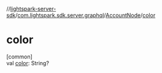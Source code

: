 //[lightspark-server-sdk](../../../index.md)/[com.lightspark.sdk.server.graphql](../index.md)/[AccountNode](index.md)/[color](color.md)

# color

[common]\
val [color](color.md): String?
